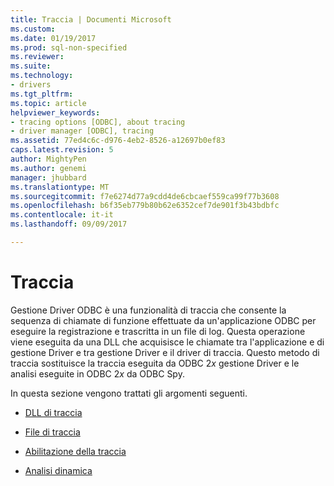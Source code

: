 ```yaml
---
title: Traccia | Documenti Microsoft
ms.custom: 
ms.date: 01/19/2017
ms.prod: sql-non-specified
ms.reviewer: 
ms.suite: 
ms.technology:
- drivers
ms.tgt_pltfrm: 
ms.topic: article
helpviewer_keywords:
- tracing options [ODBC], about tracing
- driver manager [ODBC], tracing
ms.assetid: 77ed4c6c-d976-4eb2-8526-a12697b0ef83
caps.latest.revision: 5
author: MightyPen
ms.author: genemi
manager: jhubbard
ms.translationtype: MT
ms.sourcegitcommit: f7e6274d77a9cdd4de6cbcaef559ca99f77b3608
ms.openlocfilehash: b6f35eb779b80b62e6352cef7de901f3b43bdbfc
ms.contentlocale: it-it
ms.lasthandoff: 09/09/2017

---
```

# <a name="tracing"></a>Traccia
Gestione Driver ODBC è una funzionalità di traccia che consente la sequenza di chiamate di funzione effettuate da un'applicazione ODBC per eseguire la registrazione e trascritta in un file di log. Questa operazione viene eseguita da una DLL che acquisisce le chiamate tra l'applicazione e di gestione Driver e tra gestione Driver e il driver di traccia. Questo metodo di traccia sostituisce la traccia eseguita da ODBC 2*x* gestione Driver e le analisi eseguite in ODBC 2*x* da ODBC Spy.  
  
 In questa sezione vengono trattati gli argomenti seguenti.  
  
-   [DLL di traccia](../../../odbc/reference/develop-app/trace-dll.md)  
  
-   [File di traccia](../../../odbc/reference/develop-app/trace-file.md)  
  
-   [Abilitazione della traccia](../../../odbc/reference/develop-app/enabling-tracing.md)  
  
-   [Analisi dinamica](../../../odbc/reference/develop-app/dynamic-tracing.md)
